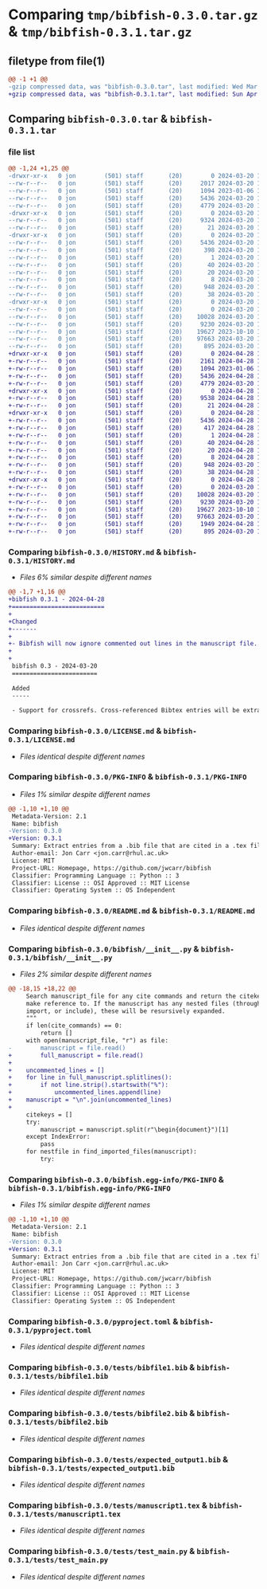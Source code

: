 # Comparing `tmp/bibfish-0.3.0.tar.gz` & `tmp/bibfish-0.3.1.tar.gz`

## filetype from file(1)

```diff
@@ -1 +1 @@
-gzip compressed data, was "bibfish-0.3.0.tar", last modified: Wed Mar 20 19:06:35 2024, max compression
+gzip compressed data, was "bibfish-0.3.1.tar", last modified: Sun Apr 28 11:00:19 2024, max compression
```

## Comparing `bibfish-0.3.0.tar` & `bibfish-0.3.1.tar`

### file list

```diff
@@ -1,24 +1,25 @@
-drwxr-xr-x   0 jon        (501) staff       (20)        0 2024-03-20 19:06:35.994485 bibfish-0.3.0/
--rw-r--r--   0 jon        (501) staff       (20)     2017 2024-03-20 19:01:51.000000 bibfish-0.3.0/HISTORY.md
--rw-r--r--   0 jon        (501) staff       (20)     1094 2023-01-06 10:22:44.000000 bibfish-0.3.0/LICENSE.md
--rw-r--r--   0 jon        (501) staff       (20)     5436 2024-03-20 19:06:35.994266 bibfish-0.3.0/PKG-INFO
--rw-r--r--   0 jon        (501) staff       (20)     4779 2024-03-20 18:40:56.000000 bibfish-0.3.0/README.md
-drwxr-xr-x   0 jon        (501) staff       (20)        0 2024-03-20 19:06:35.992326 bibfish-0.3.0/bibfish/
--rw-r--r--   0 jon        (501) staff       (20)     9324 2024-03-20 18:47:01.000000 bibfish-0.3.0/bibfish/__init__.py
--rw-r--r--   0 jon        (501) staff       (20)       21 2024-03-20 19:06:35.000000 bibfish-0.3.0/bibfish/_version.py
-drwxr-xr-x   0 jon        (501) staff       (20)        0 2024-03-20 19:06:35.993993 bibfish-0.3.0/bibfish.egg-info/
--rw-r--r--   0 jon        (501) staff       (20)     5436 2024-03-20 19:06:35.000000 bibfish-0.3.0/bibfish.egg-info/PKG-INFO
--rw-r--r--   0 jon        (501) staff       (20)      398 2024-03-20 19:06:35.000000 bibfish-0.3.0/bibfish.egg-info/SOURCES.txt
--rw-r--r--   0 jon        (501) staff       (20)        1 2024-03-20 19:06:35.000000 bibfish-0.3.0/bibfish.egg-info/dependency_links.txt
--rw-r--r--   0 jon        (501) staff       (20)       40 2024-03-20 19:06:35.000000 bibfish-0.3.0/bibfish.egg-info/entry_points.txt
--rw-r--r--   0 jon        (501) staff       (20)       20 2024-03-20 19:06:35.000000 bibfish-0.3.0/bibfish.egg-info/requires.txt
--rw-r--r--   0 jon        (501) staff       (20)        8 2024-03-20 19:06:35.000000 bibfish-0.3.0/bibfish.egg-info/top_level.txt
--rw-r--r--   0 jon        (501) staff       (20)      948 2024-03-20 16:56:12.000000 bibfish-0.3.0/pyproject.toml
--rw-r--r--   0 jon        (501) staff       (20)       38 2024-03-20 19:06:35.994520 bibfish-0.3.0/setup.cfg
-drwxr-xr-x   0 jon        (501) staff       (20)        0 2024-03-20 19:06:35.993836 bibfish-0.3.0/tests/
--rw-r--r--   0 jon        (501) staff       (20)        0 2024-03-20 17:59:42.000000 bibfish-0.3.0/tests/__init__.py
--rw-r--r--   0 jon        (501) staff       (20)    10028 2024-03-20 18:33:19.000000 bibfish-0.3.0/tests/bibfile1.bib
--rw-r--r--   0 jon        (501) staff       (20)     9230 2024-03-20 18:07:17.000000 bibfish-0.3.0/tests/bibfile2.bib
--rw-r--r--   0 jon        (501) staff       (20)    19627 2023-10-10 14:49:38.000000 bibfish-0.3.0/tests/expected_output1.bib
--rw-r--r--   0 jon        (501) staff       (20)    97663 2024-03-20 18:33:27.000000 bibfish-0.3.0/tests/manuscript1.tex
--rw-r--r--   0 jon        (501) staff       (20)      895 2024-03-20 18:17:59.000000 bibfish-0.3.0/tests/test_main.py
+drwxr-xr-x   0 jon        (501) staff       (20)        0 2024-04-28 11:00:19.751683 bibfish-0.3.1/
+-rw-r--r--   0 jon        (501) staff       (20)     2161 2024-04-28 10:54:45.000000 bibfish-0.3.1/HISTORY.md
+-rw-r--r--   0 jon        (501) staff       (20)     1094 2023-01-06 10:22:44.000000 bibfish-0.3.1/LICENSE.md
+-rw-r--r--   0 jon        (501) staff       (20)     5436 2024-04-28 11:00:19.751421 bibfish-0.3.1/PKG-INFO
+-rw-r--r--   0 jon        (501) staff       (20)     4779 2024-03-20 18:40:56.000000 bibfish-0.3.1/README.md
+drwxr-xr-x   0 jon        (501) staff       (20)        0 2024-04-28 11:00:19.749081 bibfish-0.3.1/bibfish/
+-rw-r--r--   0 jon        (501) staff       (20)     9538 2024-04-28 10:43:32.000000 bibfish-0.3.1/bibfish/__init__.py
+-rw-r--r--   0 jon        (501) staff       (20)       21 2024-04-28 11:00:19.000000 bibfish-0.3.1/bibfish/_version.py
+drwxr-xr-x   0 jon        (501) staff       (20)        0 2024-04-28 11:00:19.751111 bibfish-0.3.1/bibfish.egg-info/
+-rw-r--r--   0 jon        (501) staff       (20)     5436 2024-04-28 11:00:19.000000 bibfish-0.3.1/bibfish.egg-info/PKG-INFO
+-rw-r--r--   0 jon        (501) staff       (20)      417 2024-04-28 11:00:19.000000 bibfish-0.3.1/bibfish.egg-info/SOURCES.txt
+-rw-r--r--   0 jon        (501) staff       (20)        1 2024-04-28 11:00:19.000000 bibfish-0.3.1/bibfish.egg-info/dependency_links.txt
+-rw-r--r--   0 jon        (501) staff       (20)       40 2024-04-28 11:00:19.000000 bibfish-0.3.1/bibfish.egg-info/entry_points.txt
+-rw-r--r--   0 jon        (501) staff       (20)       20 2024-04-28 11:00:19.000000 bibfish-0.3.1/bibfish.egg-info/requires.txt
+-rw-r--r--   0 jon        (501) staff       (20)        8 2024-04-28 11:00:19.000000 bibfish-0.3.1/bibfish.egg-info/top_level.txt
+-rw-r--r--   0 jon        (501) staff       (20)      948 2024-03-20 16:56:12.000000 bibfish-0.3.1/pyproject.toml
+-rw-r--r--   0 jon        (501) staff       (20)       38 2024-04-28 11:00:19.751727 bibfish-0.3.1/setup.cfg
+drwxr-xr-x   0 jon        (501) staff       (20)        0 2024-04-28 11:00:19.750913 bibfish-0.3.1/tests/
+-rw-r--r--   0 jon        (501) staff       (20)        0 2024-03-20 17:59:42.000000 bibfish-0.3.1/tests/__init__.py
+-rw-r--r--   0 jon        (501) staff       (20)    10028 2024-03-20 18:33:19.000000 bibfish-0.3.1/tests/bibfile1.bib
+-rw-r--r--   0 jon        (501) staff       (20)     9230 2024-03-20 18:07:17.000000 bibfish-0.3.1/tests/bibfile2.bib
+-rw-r--r--   0 jon        (501) staff       (20)    19627 2023-10-10 14:49:38.000000 bibfish-0.3.1/tests/expected_output1.bib
+-rw-r--r--   0 jon        (501) staff       (20)    97663 2024-03-20 18:33:27.000000 bibfish-0.3.1/tests/manuscript1.tex
+-rw-r--r--   0 jon        (501) staff       (20)     1949 2024-04-28 10:56:35.000000 bibfish-0.3.1/tests/test_init.py
+-rw-r--r--   0 jon        (501) staff       (20)      895 2024-03-20 18:17:59.000000 bibfish-0.3.1/tests/test_main.py
```

### Comparing `bibfish-0.3.0/HISTORY.md` & `bibfish-0.3.1/HISTORY.md`

 * *Files 6% similar despite different names*

```diff
@@ -1,7 +1,16 @@
+bibfish 0.3.1 - 2024-04-28
+==========================
+
+Changed
+-------
+
+- Bibfish will now ignore commented out lines in the manuscript file.
+
+
 bibfish 0.3 - 2024-03-20
 ========================
 
 Added
 -----
 
 - Support for crossrefs. Cross-referenced Bibtex entries will be extracted automatically and placed in the output bib file.
```

### Comparing `bibfish-0.3.0/LICENSE.md` & `bibfish-0.3.1/LICENSE.md`

 * *Files identical despite different names*

### Comparing `bibfish-0.3.0/PKG-INFO` & `bibfish-0.3.1/PKG-INFO`

 * *Files 1% similar despite different names*

```diff
@@ -1,10 +1,10 @@
 Metadata-Version: 2.1
 Name: bibfish
-Version: 0.3.0
+Version: 0.3.1
 Summary: Extract entries from a .bib file that are cited in a .tex file
 Author-email: Jon Carr <jon.carr@rhul.ac.uk>
 License: MIT
 Project-URL: Homepage, https://github.com/jwcarr/bibfish
 Classifier: Programming Language :: Python :: 3
 Classifier: License :: OSI Approved :: MIT License
 Classifier: Operating System :: OS Independent
```

### Comparing `bibfish-0.3.0/README.md` & `bibfish-0.3.1/README.md`

 * *Files identical despite different names*

### Comparing `bibfish-0.3.0/bibfish/__init__.py` & `bibfish-0.3.1/bibfish/__init__.py`

 * *Files 2% similar despite different names*

```diff
@@ -18,15 +18,22 @@
     Search manuscript_file for any cite commands and return the citekeys they
     make reference to. If the manuscript has any nested files (through input,
     import, or include), these will be resursively expanded.
     """
     if len(cite_commands) == 0:
         return []
     with open(manuscript_file, "r") as file:
-        manuscript = file.read()
+        full_manuscript = file.read()
+
+    uncommented_lines = []
+    for line in full_manuscript.splitlines():
+        if not line.strip().startswith("%"):
+            uncommented_lines.append(line)
+    manuscript = "\n".join(uncommented_lines)
+
     citekeys = []
     try:
         manuscript = manuscript.split(r"\begin{document}")[1]
     except IndexError:
         pass
     for nestfile in find_imported_files(manuscript):
         try:
```

### Comparing `bibfish-0.3.0/bibfish.egg-info/PKG-INFO` & `bibfish-0.3.1/bibfish.egg-info/PKG-INFO`

 * *Files 1% similar despite different names*

```diff
@@ -1,10 +1,10 @@
 Metadata-Version: 2.1
 Name: bibfish
-Version: 0.3.0
+Version: 0.3.1
 Summary: Extract entries from a .bib file that are cited in a .tex file
 Author-email: Jon Carr <jon.carr@rhul.ac.uk>
 License: MIT
 Project-URL: Homepage, https://github.com/jwcarr/bibfish
 Classifier: Programming Language :: Python :: 3
 Classifier: License :: OSI Approved :: MIT License
 Classifier: Operating System :: OS Independent
```

### Comparing `bibfish-0.3.0/pyproject.toml` & `bibfish-0.3.1/pyproject.toml`

 * *Files identical despite different names*

### Comparing `bibfish-0.3.0/tests/bibfile1.bib` & `bibfish-0.3.1/tests/bibfile1.bib`

 * *Files identical despite different names*

### Comparing `bibfish-0.3.0/tests/bibfile2.bib` & `bibfish-0.3.1/tests/bibfile2.bib`

 * *Files identical despite different names*

### Comparing `bibfish-0.3.0/tests/expected_output1.bib` & `bibfish-0.3.1/tests/expected_output1.bib`

 * *Files identical despite different names*

### Comparing `bibfish-0.3.0/tests/manuscript1.tex` & `bibfish-0.3.1/tests/manuscript1.tex`

 * *Files identical despite different names*

### Comparing `bibfish-0.3.0/tests/test_main.py` & `bibfish-0.3.1/tests/test_main.py`

 * *Files identical despite different names*

